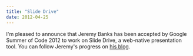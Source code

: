 ```yaml
---
title: "Slide Drive"
date: 2012-04-25
---
```

I'm pleased to announce that Jeremy Banks has been accepted by Google Summer of Code 2012 to work on Slide Drive, a web-native presentation tool. You can follow Jeremy's progress on <a href="http://slidedrive.wordpress.com/">his blog</a>.
